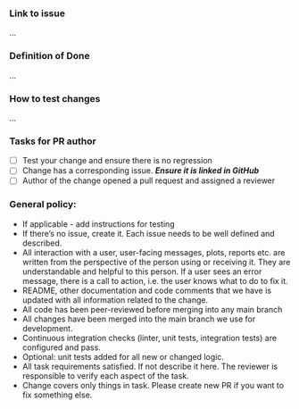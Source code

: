 ### Link to issue

...

### Definition of Done

...

### How to test changes

...


### Tasks for PR author

- [ ] Test your change and ensure there is no regression
- [ ] Change has a corresponding issue. ***Ensure it is linked in GitHub***
- [ ] Author of the change opened a pull request and assigned a reviewer

### General policy:

- If applicable - add instructions for testing
- If there’s no issue, create it. Each issue needs to be well defined and described.
- All interaction with a user, user-facing messages, plots, reports etc. are written from the perspective of the person using or receiving it. They are understandable and helpful to this person. If a user sees an error message, there is a call to action, i.e. the user knows what to do to fix it.
- README, other documentation and code comments that we have is updated with all information related to the change.
- All code has been peer-reviewed before merging into any main branch
- All changes have been merged into the main branch we use for development.
- Continuous integration checks (linter, unit tests, integration tests) are configured and pass.
- Optional: unit tests added for all new or changed logic.
- All task requirements satisfied. If not describe it here. The reviewer is responsible to verify each aspect of the task.
- Change covers only things in task. Please create new PR if you want to fix something else.

